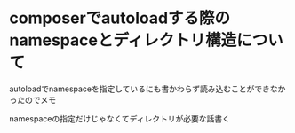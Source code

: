 # composerでautoloadする際のnamespaceとディレクトリ構造について
autoloadでnamespaceを指定しているにも書かわらず読み込むことができなかったのでメモ  
  
namespaceの指定だけじゃなくてディレクトリが必要な話書く
